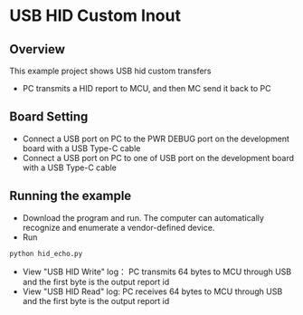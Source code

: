 # USB HID Custom Inout

## Overview

This example project shows USB hid custom transfers

- PC transmits a HID report to MCU,  and then MC send it back to PC

## Board Setting

- Connect a USB port on PC to the PWR DEBUG port on the development board with a USB Type-C cable
- Connect a USB port on PC to one of USB port on the development board with a USB Type-C cable

## Running the example

- Download the program and run. The computer can automatically recognize and enumerate a vendor-defined device.
- Run
```
python hid_echo.py
```
- View  "USB HID Write" log： PC transmits 64 bytes to MCU through USB and the first byte is the output report id
- View "USB HID Read" log: PC receives 64 bytes to MCU through USB and the first byte is the output report id
